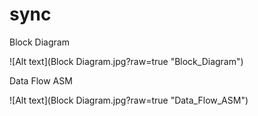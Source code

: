 # sync

Block Diagram

![Alt text](Block Diagram.jpg?raw=true "Block_Diagram")

Data Flow ASM

![Alt text](Block Diagram.jpg?raw=true "Data_Flow_ASM")